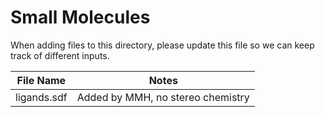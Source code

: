 # Small Molecules

When adding files to this directory, please update this file so we can keep track of different inputs.

| File Name     | Notes         |
| ------------- | ------------- |
| ligands.sdf   | Added by MMH, no stereo chemistry |
